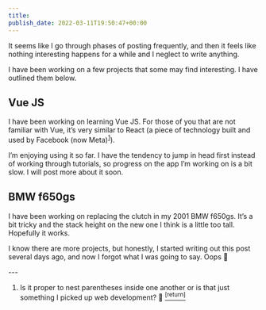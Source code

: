 ```yaml
---
title: 
publish_date: 2022-03-11T19:50:47+00:00
---
```


It seems like I go through phases of posting frequently, and then it feels like nothing interesting happens for a while and I neglect to write anything.

I have been working on a few projects that some may find interesting. I have outlined them below.

Vue JS
------

I have been working on learning Vue JS. For those of you that are not familiar with Vue, it’s very similar to React (a piece of technology built and used by Facebook (now Meta)<sup class="footnote-ref" id="fnref:1">[1](#fn:1)</sup>).

I’m enjoying using it so far. I have the tendency to jump in head first instead of working through tutorials, so progress on the app I’m working on is a bit slow. I will post more about it soon.

BMW f650gs
----------

I have been working on replacing the clutch in my 2001 BMW f650gs. It’s a bit tricky and the stack height on the new one I think is a little too tall. Hopefully it works.

I know there are more projects, but honestly, I started writing out this post several days ago, and now I forgot what I was going to say. Oops 😬

<div class="footnotes">---

1. Is it proper to nest parentheses inside one another or is that just something I picked up web development? 🤔 [<sup>\[return\]</sup>](#fnref:1)

</div>
